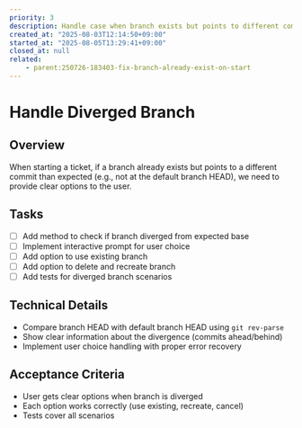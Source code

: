 ```yaml
---
priority: 3
description: Handle case when branch exists but points to different commit
created_at: "2025-08-03T12:14:50+09:00"
started_at: "2025-08-05T13:29:41+09:00"
closed_at: null
related:
    - parent:250726-183403-fix-branch-already-exist-on-start
---
```


# Handle Diverged Branch

## Overview
When starting a ticket, if a branch already exists but points to a different commit than expected (e.g., not at the default branch HEAD), we need to provide clear options to the user.

## Tasks
- [ ] Add method to check if branch diverged from expected base
- [ ] Implement interactive prompt for user choice
- [ ] Add option to use existing branch
- [ ] Add option to delete and recreate branch
- [ ] Add tests for diverged branch scenarios

## Technical Details
- Compare branch HEAD with default branch HEAD using `git rev-parse`
- Show clear information about the divergence (commits ahead/behind)
- Implement user choice handling with proper error recovery

## Acceptance Criteria
- User gets clear options when branch is diverged
- Each option works correctly (use existing, recreate, cancel)
- Tests cover all scenarios